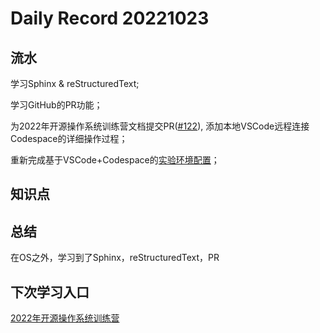
Daily Record 20221023
=====================

## 流水

学习Sphinx & reStructuredText;

学习GitHub的PR功能；

为2022年开源操作系统训练营文档提交PR([#122](https://github.com/LearningOS/rust-based-os-comp2022/pull/122)), 添加本地VSCode远程连接Codespace的详细操作过程；

重新完成基于VSCode+Codespace的[实验环境配置](https://learningos.github.io/rust-based-os-comp2022/0setup-devel-env.html)；

## 知识点



## 总结

在OS之外，学习到了Sphinx，reStructuredText，PR

## 下次学习入口

[2022年开源操作系统训练营](https://learningos.github.io/rust-based-os-comp2022/) 